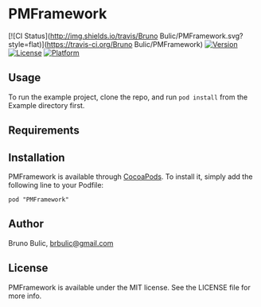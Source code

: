 # PMFramework

[![CI Status](http://img.shields.io/travis/Bruno Bulic/PMFramework.svg?style=flat)](https://travis-ci.org/Bruno Bulic/PMFramework)
[![Version](https://img.shields.io/cocoapods/v/PMFramework.svg?style=flat)](http://cocoadocs.org/docsets/PMFramework)
[![License](https://img.shields.io/cocoapods/l/PMFramework.svg?style=flat)](http://cocoadocs.org/docsets/PMFramework)
[![Platform](https://img.shields.io/cocoapods/p/PMFramework.svg?style=flat)](http://cocoadocs.org/docsets/PMFramework)

## Usage

To run the example project, clone the repo, and run `pod install` from the Example directory first.

## Requirements

## Installation

PMFramework is available through [CocoaPods](http://cocoapods.org). To install
it, simply add the following line to your Podfile:

    pod "PMFramework"

## Author

Bruno Bulic, brbulic@gmail.com

## License

PMFramework is available under the MIT license. See the LICENSE file for more info.

